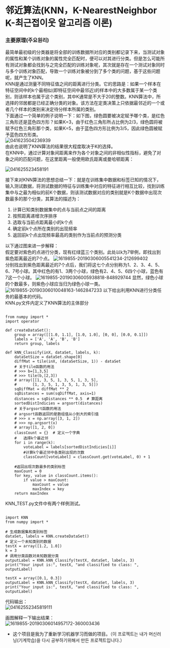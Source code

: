 # 邻近算法(KNN，K-NearestNeighbor K-최근접이웃 알고리즘 이론) 

### 主要原理(주요원리)
 最简单最初级的分类器是将全部的训练数据所对应的类别都记录下来，当测试对象的属性和某个训练对象的属性完全匹配时，便可以对其进行分类。但是怎么可能所有测试对象都会找到与之完全匹配的训练对象呢，其次就是存在一个测试对象同时与多个训练对象匹配，导致一个训练对象被分到了多个类的问题，基于这些问题呢，就产生了KNN。    
 KNN是通过测量不同特征值之间的距离进行分类。它的思路是：如果一个样本在特征空间中的k个最相似(即特征空间中最邻近)的样本中的大多数属于某一个类别，则该样本也属于这个类别，其中K通常是不大于20的整数。KNN算法中，所选择的邻居都是已经正确分类的对象。该方法在定类决策上只依据最邻近的一个或者几个样本的类别来决定待分样本所属的类别。   
下面通过一个简单的例子说明一下：如下图，绿色圆要被决定赋予哪个类，是红色三角形还是蓝色四方形？如果K=3，由于红色三角形所占比例为2/3，绿色圆将被赋予红色三角形那个类，如果K=5，由于蓝色四方形比例为3/5，因此绿色圆被赋予蓝色四方形类。   
![041623504236939](https://user-images.githubusercontent.com/60682087/113731162-837bff80-9733-11eb-9cd8-99333d8a9b30.jpg)   
由此也说明了KNN算法的结果很大程度取决于K的选择。   
在KNN中，通过计算对象间距离来作为各个对象之间的非相似性指标，避免了对象之间的匹配问题，在这里距离一般使用欧氏距离或曼哈顿距离：

![041625523458191](https://user-images.githubusercontent.com/60682087/113732306-727fbe00-9734-11eb-8612-25a5a7cbe022.jpg)

接下来对KNN算法的思想总结一下：就是在训练集中数据和标签已知的情况下，输入测试数据，将测试数据的特征与训练集中对应的特征进行相互比较，找到训练集中与之最为相似的前K个数据，则该测试数据对应的类别就是K个数据中出现次数最多的那个分类，其算法的描述为：

1. 计算已知类别数据集中的点与当前点之间的距离   
2. 按照距离递增次序排序   
3. 选取与当前点距离最小的k个点   
4. 确定前k个点所在类别的出现频率   
5. 返回前k个点出现频率最高的类别作为当前点的预测分类   

以下通过图来进一步解释：   
假定要对紫色的点进行分类，现有红绿蓝三个类别。此处以k为7举例，即找出到紫色距离最近的7个点。
![1619855-20190306005541234-212699402](https://user-images.githubusercontent.com/60682087/113733253-40229080-9735-11eb-85a5-6bc2da8ba927.jpg)   
分别找出到紫色距离最近的7个点后，我们将这七个点分别称为1、2、3、4、5、6、7号小球。其中红色的有1、3两个小球，绿色有2、4、5、6四个小球，蓝色有7这一个小球。
![1619855-20190306005938818-848929744](https://user-images.githubusercontent.com/60682087/113733432-6ba57b00-9735-11eb-8f84-4d5394ade8d3.jpg)
显然，绿色小球的个数最多，则紫色小球应当归为绿色小球一类。
![1619855-20190306010048163-1462847233](https://user-images.githubusercontent.com/60682087/113733618-98599280-9735-11eb-9810-095f08583717.jpg)
以下给出利用KNN进行分类任务的最基本的代码。   
KNN.py文件内定义了KNN算法的主体部分
<pre><code>
from numpy import *
import operator

def createDataSet():
    group = array([[1.0, 1.1], [1.0, 1.0], [0, 0], [0.0, 0.1]])
    labels = ['A', 'A', 'B', 'B']
    return group, labels
    
def kNN_Classify(inX, dataSet, labels, k):
    dataSetSize = dataSet.shape[0]
    diffMat = tile(inX, (dataSetSize, 1)) - dataSet
    # 关于tile函数的用法
    # >>> b=[1,3,5]
    # >>> tile(b,[2,3])
    # array([[1, 3, 5, 1, 3, 5, 1, 3, 5],
    #       [1, 3, 5, 1, 3, 5, 1, 3, 5]])
    sqDiffMat = diffMat ** 2
    sqDistances = sum(sqDiffMat, axis=1)
    distances = sqDistances ** 0.5  # 算距离
    sortedDistIndicies = argsort(distances)
    # 关于argsort函数的用法
    # argsort函数返回的是数组值从小到大的索引值
    # >>> x = np.array([3, 1, 2])
    # >>> np.argsort(x)
    # array([1, 2, 0])
    classCount = {}  # 定义一个字典
    #   选择k个最近邻
    for i in range(k):
        voteLabel = labels[sortedDistIndicies[i]]
        #计算k个最近邻中各类别出现的次数
        classCount[voteLabel] = classCount.get(voteLabel, 0) + 1

    #返回出现次数最多的类别标签
    maxCount = 0
    for key, value in classCount.items():
        if value > maxCount:
            maxCount = value
            maxIndex = key
    return maxIndex
</code></pre>
KNN_TEST.py文件中有两个样例测试。  
<pre><code>
import KNN
from numpy import *

# 生成数据集和类别标签
dataSet, labels = KNN.createDataSet()
# 定义一个未知类别的数据
testX = array([1.2, 1.0])
k = 3
# 调用分类函数对未知数据分类
outputLabel = KNN.kNN_Classify(testX, dataSet, labels, 3)
print("Your input is:", testX, "and classified to class: ", outputLabel)

testX = array([0.1, 0.3])
outputLabel = KNN.kNN_Classify(testX, dataSet, labels, 3)
print("Your input is:", testX, "and classified to class: ", outputLabel)
</code></pre>
代码输出：   
![04162552345819111](https://user-images.githubusercontent.com/60682087/113734852-a8be3d00-9736-11eb-919f-4671d043e627.JPG)

画图解释一下输出结果：   
![1619855-20190306014957172-360003436](https://user-images.githubusercontent.com/60682087/113735127-e9b65180-9736-11eb-8ed9-5a85f4b21f62.jpg)


- 这个项目是我为了重新学习机器学习而做的项目。（이 프로젝트는 내가 머신러닝(기계학습)을 다시 공부하기위해서 만든 프로젝트입니다.）
